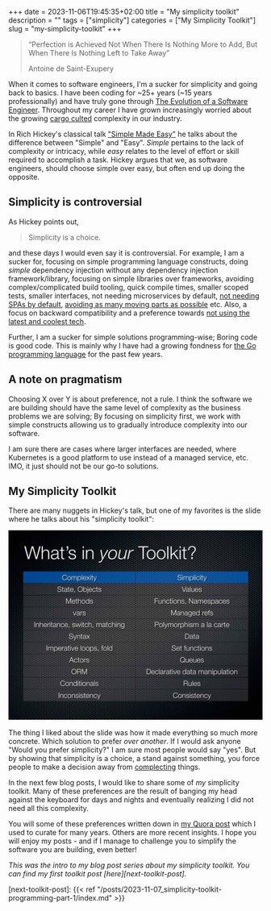 +++ 
date = 2023-11-06T19:45:35+02:00
title = "My simplicity toolkit"
description = ""
tags = ["simplicity"]
categories = ["My Simplicity Toolkit"]
slug = "my-simplicity-toolkit"
+++

> “Perfection is Achieved Not When There Is Nothing More to Add, But When There
> Is Nothing Left to Take Away”
>
> Antoine de Saint-Exupery

When it comes to software engineers, I'm a sucker for simplicity and going back
to basics. I have been coding for ~25+ years (~15 years professionally) and
have truly gone through [The Evolution of a Software
Engineer][engineer-evolution]. Throughout my career I have grown increasingly
worried about the growing [cargo culted][cargo-cult] complexity in our
industry.

[engineer-evolution]: https://medium.com/@webseanhickey/the-evolution-of-a-software-engineer-db854689243
[cargo-cult]: https://en.wikipedia.org/wiki/Cargo_cult_programming

In Rich Hickey's classical talk ["Simple Made Easy"][simple-made-easy] he talks
about the difference between "Simple" and "Easy". _Simple_ pertains to the lack
of complexity or intricacy, while _easy_ relates to the level of effort or
skill required to accomplish a task. Hickey argues that we, as software
engineers, should choose simple over easy, but often end up doing the opposite.

[simple-made-easy]: https://www.youtube.com/watch?v=SxdOUGdseq4

## Simplicity is controversial

As Hickey points out,

> Simplicity is a choice.

and these days I would even say it is controversial. For example, I am a sucker
for, focusing on simple programming language constructs, doing _simple_
dependency injection without any dependency injection framework/library,
focusing on simple libraries over frameworks, avoiding complex/complicated
build tooling, quick compile times, smaller scoped tests, smaller interfaces,
not needing microservices by default, [not needing SPAs by default][no-spa], [avoiding as
many moving parts as possible][rad-simplicity] etc. Also, a focus on backward
compatibility and a preference towards [not using the latest and coolest
tech][boring-tech].

[no-spa]: https://www.thoughtworks.com/radar/techniques/spa-by-default

Further, I am a sucker for simple solutions programming-wise; Boring code is
good code. This is mainly why I have had a growing fondness for [the Go
programming language][golang] for the past few years.

[rad-simplicity]: https://www.radicalsimpli.city
[boring-tech]: https://boringtechnology.club
[golang]: https://go.dev

## A note on pragmatism

Choosing X over Y is about preference, not a rule. I think the software we are
building should have the same level of complexity as the business problems we
are solving; By focusing on simplicity first, we work with simple constructs
allowing us to gradually introduce complexity into our software.

I am sure there are cases where larger interfaces are needed, where Kubernetes
is a good platform to use instead of a managed service, etc. IMO, it just
should not be our go-to solutions.

## My Simplicity Toolkit

There are many nuggets in Hickey's talk, but one of my favorites is the slide
where he talks about his "simplicity toolkit":

![Hickey's "Simplicity toolkit" shows complex tools in the left column their equivalent simple to the right. For example, Methods are more complex than Functions.](simplicity-toolkit.png)

The thing I liked about the slide was how it made everything so much
more concrete. Which solution to prefer _over another_. If I would ask anyone
"Would you prefer simplicity?" I am sure most people would say "yes". But by
showing that simplicity is a choice, a stand against something, you force
people to make a decision away from [complecting][complect] things.

[complect]: https://youtu.be/SxdOUGdseq4?si=AYiDh-n_KMwCLwl4&t=1895

In the next few blog posts, I would like to share some of _my_ simplicity
toolkit. Many of these preferences are the result of banging my head against
the keyboard for days and nights and eventually realizing I did not need all
this complexity.

You will some of these preferences written down in [my Quora post][quora] which
I used to curate for many years. Others are more recent insights. I hope you
will enjoy my posts - and if I manage to challenge you to simplify the software
you are building, even better!

[quora]: https://www.quora.com/What-are-the-best-secrets-of-great-programmers/answer/Jens-Rantil

_This was the intro to my blog post series about my simplicity toolkit. You can find my first toolkit post [here][next-toolkit-post]._

[next-toolkit-post]: {{< ref "/posts/2023-11-07_simplicity-toolkit-programming-part-1/index.md" >}}
